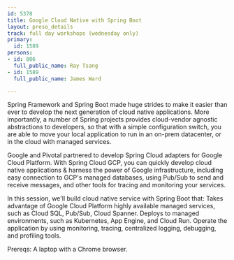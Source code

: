 ```yaml
---
id: 5378
title: Google Cloud Native with Spring Boot
layout: preso_details
track: full day workshops (wednesday only)
primary:
  id: 1589
persons:
- id: 806
  full_public_name: Ray Tsang
- id: 1589
  full_public_name: James Ward

---
```

Spring Framework and Spring Boot made huge strides to make it easier than ever to develop the next generation of cloud native applications. More importantly, a number of Spring projects provides cloud-vendor agnostic abstractions to developers, so that with a simple configuration switch, you are able to move your local application to run in an on-prem datacenter, or in the cloud with managed services.

Google and Pivotal partnered to develop Spring Cloud adapters for Google Cloud Platform. With Spring Cloud GCP, you can quickly develop cloud native applications & harness the power of Google infrastructure, including easy connection to GCP's managed databases, using Pub/Sub to send and receive messages, and other tools for tracing and monitoring your services.

In this session, we'll build cloud native service with Spring Boot that:
Takes advantage of Google Cloud Platform highly available managed services, such as Cloud SQL, Pub/Sub, Cloud Spanner.
Deploys to managed environments, such as Kubernetes, App Engine, and Cloud Run.
Operate the application by using monitoring, tracing, centralized logging, debugging, and profiling tools.

Prereqs: A laptop with a Chrome browser.
